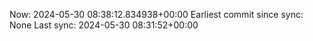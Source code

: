 Now: 2024-05-30 08:38:12.834938+00:00 Earliest commit since sync: None Last sync: 2024-05-30 08:31:52+00:00
